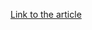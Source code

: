 [Link to the article](https://www.securityweek.com/critical-openwrt-flaw-exposes-firmware-update-server-to-exploitation/)
